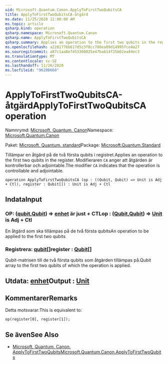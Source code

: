 ```yaml
---
uid: Microsoft.Quantum.Canon.ApplyToFirstTwoQubitsCA
title: ApplyToFirstTwoQubitsCA-åtgärd
ms.date: 11/25/2020 12:00:00 AM
ms.topic: article
qsharp.kind: operation
qsharp.namespace: Microsoft.Quantum.Canon
qsharp.name: ApplyToFirstTwoQubitsCA
qsharp.summary: Applies an operation to the first two qubits in the register. The modifier `CA` indicates that the operation is controllable and adjointable.
ms.openlocfilehash: a2281776b617d5c3f8cc706ea09d14995fce4a27
ms.sourcegitcommit: a87c1aa8e7453360025e47ba614f25b02ea84ec3
ms.translationtype: MT
ms.contentlocale: sv-SE
ms.lasthandoff: 11/26/2020
ms.locfileid: "96208660"
---
```

# <a name="applytofirsttwoqubitsca-operation"></a><span data-ttu-id="cde23-102">ApplyToFirstTwoQubitsCA-åtgärd</span><span class="sxs-lookup"><span data-stu-id="cde23-102">ApplyToFirstTwoQubitsCA operation</span></span>

<span data-ttu-id="cde23-103">Namnrymd: [Microsoft. Quantum. Canon](xref:Microsoft.Quantum.Canon)</span><span class="sxs-lookup"><span data-stu-id="cde23-103">Namespace: [Microsoft.Quantum.Canon](xref:Microsoft.Quantum.Canon)</span></span>

<span data-ttu-id="cde23-104">Paket: [Microsoft. Quantum. standard](https://nuget.org/packages/Microsoft.Quantum.Standard)</span><span class="sxs-lookup"><span data-stu-id="cde23-104">Package: [Microsoft.Quantum.Standard](https://nuget.org/packages/Microsoft.Quantum.Standard)</span></span>


<span data-ttu-id="cde23-105">Tillämpar en åtgärd på de två första qubits i registret.</span><span class="sxs-lookup"><span data-stu-id="cde23-105">Applies an operation to the first two qubits in the register.</span></span>
<span data-ttu-id="cde23-106">Modifieraren `CA` anger att åtgärden är kontrollerbar och adjointable.</span><span class="sxs-lookup"><span data-stu-id="cde23-106">The modifier `CA` indicates that the operation is controllable and adjointable.</span></span>

```qsharp
operation ApplyToFirstTwoQubitsCA (op : ((Qubit, Qubit) => Unit is Adj + Ctl), register : Qubit[]) : Unit is Adj + Ctl
```


## <a name="input"></a><span data-ttu-id="cde23-107">Indata</span><span class="sxs-lookup"><span data-stu-id="cde23-107">Input</span></span>

### <a name="op--qubitqubit--unit--is-adj--ctl"></a><span data-ttu-id="cde23-108">OP: ([qubit](xref:microsoft.quantum.lang-ref.qubit),[Qubit](xref:microsoft.quantum.lang-ref.qubit)) => [enhet](xref:microsoft.quantum.lang-ref.unit)  är just + CTL</span><span class="sxs-lookup"><span data-stu-id="cde23-108">op : ([Qubit](xref:microsoft.quantum.lang-ref.qubit),[Qubit](xref:microsoft.quantum.lang-ref.qubit)) => [Unit](xref:microsoft.quantum.lang-ref.unit)  is Adj + Ctl</span></span>

<span data-ttu-id="cde23-109">En åtgärd som ska tillämpas på de två första qubits</span><span class="sxs-lookup"><span data-stu-id="cde23-109">An operation to be applied to the first two qubits</span></span>


### <a name="register--qubit"></a><span data-ttu-id="cde23-110">Registrera: [qubit](xref:microsoft.quantum.lang-ref.qubit)[]</span><span class="sxs-lookup"><span data-stu-id="cde23-110">register : [Qubit](xref:microsoft.quantum.lang-ref.qubit)[]</span></span>

<span data-ttu-id="cde23-111">Qubit-matrisen till de två första qubits som åtgärden tillämpas på.</span><span class="sxs-lookup"><span data-stu-id="cde23-111">Qubit array to the first two qubits of which the operation is applied.</span></span>



## <a name="output--unit"></a><span data-ttu-id="cde23-112">Utdata: [enhet](xref:microsoft.quantum.lang-ref.unit)</span><span class="sxs-lookup"><span data-stu-id="cde23-112">Output : [Unit](xref:microsoft.quantum.lang-ref.unit)</span></span>



## <a name="remarks"></a><span data-ttu-id="cde23-113">Kommentarer</span><span class="sxs-lookup"><span data-stu-id="cde23-113">Remarks</span></span>

<span data-ttu-id="cde23-114">Detta motsvarar:</span><span class="sxs-lookup"><span data-stu-id="cde23-114">This is equivalent to:</span></span>

```qsharp
op(register[0], register[1]);
```

## <a name="see-also"></a><span data-ttu-id="cde23-115">Se även</span><span class="sxs-lookup"><span data-stu-id="cde23-115">See Also</span></span>

- [<span data-ttu-id="cde23-116">Microsoft. Quantum. Canon. ApplyToFirstTwoQubits</span><span class="sxs-lookup"><span data-stu-id="cde23-116">Microsoft.Quantum.Canon.ApplyToFirstTwoQubits</span></span>](xref:Microsoft.Quantum.Canon.ApplyToFirstTwoQubits)